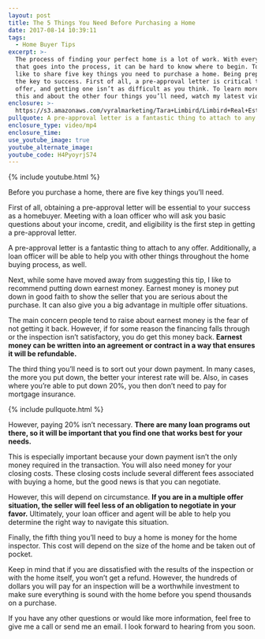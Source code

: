 ```yaml
---
layout: post
title: The 5 Things You Need Before Purchasing a Home
date: 2017-08-14 10:39:11
tags:
  - Home Buyer Tips
excerpt: >-
  The process of finding your perfect home is a lot of work. With everything
  that goes into the process, it can be hard to know where to begin. Today, I’d
  like to share five key things you need to purchase a home. Being prepared is
  the key to success. First of all, a pre-approval letter is critical to your
  offer, and getting one isn’t as difficult as you think. To learn more about
  this and about the other four things you’ll need, watch my latest video.
enclosure: >-
  https://s3.amazonaws.com/vyralmarketing/Tara+Limbird/Limbird+Real+Estate+Group-+5+Things+You+Need+To+Purchase+A+Home.mp4
pullquote: A pre-approval letter is a fantastic thing to attach to any offer.
enclosure_type: video/mp4
enclosure_time:
use_youtube_image: true
youtube_alternate_image:
youtube_code: H4PyoyrjS74
---
```



{% include youtube.html %}

Before you purchase a home, there are five key things you’ll need.

First of all, obtaining a pre-approval letter will be essential to your success as a homebuyer. Meeting with a loan officer who will ask you basic questions about your income, credit, and eligibility is the first step in getting a pre-approval letter.

A pre-approval letter is a fantastic thing to attach to any offer. Additionally, a loan officer will be able to help you with other things throughout the home buying process, as well.

Next, while some have moved away from suggesting this tip, I like to recommend putting down earnest money. Earnest money is money put down in good faith to show the seller that you are serious about the purchase. It can also give you a big advantage in multiple offer situations.

The main concern people tend to raise about earnest money is the fear of not getting it back. However, if for some reason the financing falls through or the inspection isn’t satisfactory, you do get this money back. **Earnest money can be written into an agreement or contract in a way that ensures it will be refundable.**

The third thing you’ll need is to sort out your down payment. In many cases, the more you put down, the better your interest rate will be. Also, in cases where you’re able to put down 20%, you then don’t need to pay for mortgage insurance.

{% include pullquote.html %}

However, paying 20% isn’t necessary. **There are many loan programs out there, so it will be important that you find one that works best for your needs.**

This is especially important because your down payment isn’t the only money required in the transaction. You will also need money for your closing costs. These closing costs include several different fees associated with buying a home, but the good news is that you can negotiate.

However, this will depend on circumstance. **If you are in a multiple offer situation, the seller will feel less of an obligation to negotiate in your favor.** Ultimately, your loan officer and agent will be able to help you determine the right way to navigate this situation.

Finally, the fifth thing you’ll need to buy a home is money for the home inspector. This cost will depend on the size of the home and be taken out of pocket.

Keep in mind that if you are dissatisfied with the results of the inspection or with the home itself, you won’t get a refund. However, the hundreds of dollars you will pay for an inspection will be a worthwhile investment to make sure everything is sound with the home before you spend thousands on a purchase.

If you have any other questions or would like more information, feel free to give me a call or send me an email. I look forward to hearing from you soon.